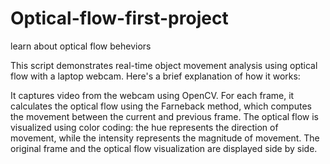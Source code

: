 # Optical-flow-first-project
learn about optical flow beheviors


This script demonstrates real-time object movement analysis using optical flow with a laptop webcam. Here's a brief explanation of how it works:

It captures video from the webcam using OpenCV.
For each frame, it calculates the optical flow using the Farneback method, which computes the movement between the current and previous frame.
The optical flow is visualized using color coding: the hue represents the direction of movement, while the intensity represents the magnitude of movement.
The original frame and the optical flow visualization are displayed side by side.